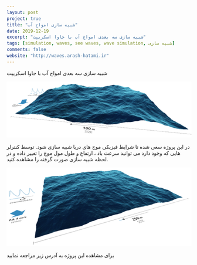 ```yaml
---
layout: post
project: true
title: "شبیه سازی امواج آب"
date: 2019-12-19
excerpt: "شبیه سازی سه بعدی امواج آب با جاوا اسکریپت"
tags: [simulation, waves, see waves, wave simulation, شبیه سازی]
comments: false
website: "http://waves.arash-hatami.ir"
---
```


شبیه سازی سه بعدی امواج آب با جاوا اسکریپت

![tooltip](/assets/img/projects/11.webp)

در این پروژه سعی شده تا شرایط فیزیکی موج های دریا شبیه سازی شود. توسط کنترلر هایی که وجود دارد می توانید سرعت باد ، ارتفاع و طول مول موج را تغییر داده و در لحظه شبیه سازی صورت گرفته را مشاهده کنید.

![tooltip](/assets/img/projects/12.webp)

برای مشاهده این پروژه به آدرس زیر مراجعه نمایید
